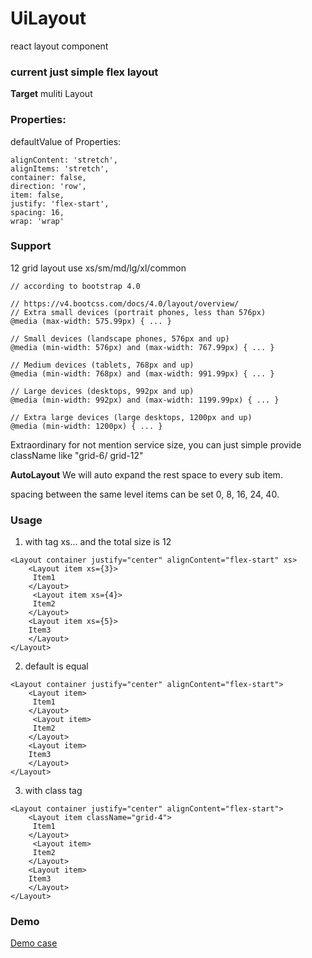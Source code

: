 # UiLayout
react layout component

### current just simple flex layout

**Target** muliti Layout

### Properties: 
 defaultValue of Properties:
 >
    alignContent: 'stretch',
    alignItems: 'stretch',
    container: false,
    direction: 'row',
    item: false,
    justify: 'flex-start',
    spacing: 16,
    wrap: 'wrap'

### Support 
12 grid layout use xs/sm/md/lg/xl/common

```
// according to bootstrap 4.0

// https://v4.bootcss.com/docs/4.0/layout/overview/
// Extra small devices (portrait phones, less than 576px)
@media (max-width: 575.99px) { ... }

// Small devices (landscape phones, 576px and up)
@media (min-width: 576px) and (max-width: 767.99px) { ... }

// Medium devices (tablets, 768px and up)
@media (min-width: 768px) and (max-width: 991.99px) { ... }

// Large devices (desktops, 992px and up)
@media (min-width: 992px) and (max-width: 1199.99px) { ... }

// Extra large devices (large desktops, 1200px and up)
@media (min-width: 1200px) { ... }
```
Extraordinary for not mention service size, you can just simple provide className like "grid-6/ grid-12"

**AutoLayout**
<Layout grid={number} /> We will auto expand the rest space to every sub item.

spacing between the same level items can be set 0, 8, 16, 24, 40.


### Usage
1. with tag xs... and the total size is 12
```
<Layout container justify="center" alignContent="flex-start" xs>
    <Layout item xs={3}>
     Item1
    </Layout>
     <Layout item xs={4}>
     Item2
    </Layout> 
    <Layout item xs={5}>
    Item3
    </Layout>
</Layout>

```
2. default is equal
```
<Layout container justify="center" alignContent="flex-start">
    <Layout item>
     Item1
    </Layout>
     <Layout item>
     Item2
    </Layout> 
    <Layout item>
    Item3
    </Layout>
</Layout>
```
3. with class tag

```
<Layout container justify="center" alignContent="flex-start">
    <Layout item className="grid-4">
     Item1
    </Layout>
     <Layout item>
     Item2
    </Layout> 
    <Layout item>
    Item3
    </Layout>
</Layout>
```

### Demo
[Demo case](https://shirleyr.github.io/UiLayout/index.html)